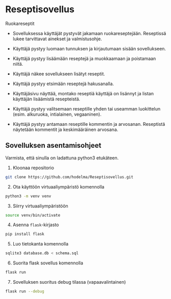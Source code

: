 # Reseptisovellus

Ruokareseptit
- Sovelluksessa käyttäjät pystyvät jakamaan ruokareseptejään. Reseptissä lukee tarvittavat ainekset ja valmistusohje.

- Käyttäjä pystyy luomaan tunnuksen ja kirjautumaan sisään sovellukseen.

- Käyttäjä pystyy lisäämään reseptejä ja muokkaamaan ja poistamaan niitä.

- Käyttäjä näkee sovellukseen lisätyt reseptit.

- Käyttäjä pystyy etsimään reseptejä hakusanalla.

- Käyttäjäsivu näyttää, montako reseptiä käyttäjä on lisännyt ja listan käyttäjän lisäämistä resepteistä.

- Käyttäjä pystyy valitsemaan reseptille yhden tai useamman luokittelun (esim. alkuruoka, intialainen, vegaaninen).

- Käyttäjä pystyy antamaan reseptille kommentin ja arvosanan. Reseptistä näytetään kommentit ja keskimääräinen arvosana.

## Sovelluksen asentamisohjeet
Varmista, että sinulla on ladattuna python3 etukäteen.

1. Kloonaa repositorio
```bash
git clone https://github.com/hodelma/Reseptisovellus.git
```


2. Ota käyttöön virtuaaliympäristö komennolla
```bash
python3 -m venv venv
```


3. Siirry virtuaaliympäristöön
```bash
source venv/bin/activate
```

4. Asenna ```flask```-kirjasto
```bash
pip install flask
```


5. Luo tietokanta komennolla
```bash
sqlite3 database.db < schema.sql
```


6. Suorita flask sovellus komennolla
```bash
flask run
```

7. Sovelluksen suoritus debug tilassa (vapaavalintainen)
```bash
flask run --debug
```
